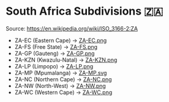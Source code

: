 # South Africa Subdivisions 🇿🇦

Source: https://en.wikipedia.org/wiki/ISO_3166-2:ZA

* ZA-EC (Eastern Cape) -> [ZA-EC.png](https://github.com/amckenna41/iso3166-flag-icons/blob/main/iso3166-2-icons/ZA/ZA-EC.png)
* ZA-FS (Free State) -> [ZA-FS.png](https://github.com/amckenna41/iso3166-flag-icons/blob/main/iso3166-2-icons/ZA/ZA-FS.png)
* ZA-GP (Gauteng) -> [ZA-GP.png](https://github.com/amckenna41/iso3166-flag-icons/blob/main/iso3166-2-icons/ZA/ZA-GP.png)
* ZA-KZN (Kwazulu-Natal) -> [ZA-KZN.png](https://github.com/amckenna41/iso3166-flag-icons/blob/main/iso3166-2-icons/ZA/ZA-KZN.png)
* ZA-LP (Limpopo) -> [ZA-LP.png](https://github.com/amckenna41/iso3166-flag-icons/blob/main/iso3166-2-icons/ZA/ZA-LP.png)
* ZA-MP (Mpumalanga) -> [ZA-MP.svg](https://github.com/amckenna41/iso3166-flag-icons/blob/main/iso3166-2-icons/ZA/ZA-MP.svg)
* ZA-NC (Northern Cape) -> [ZA-NC.png](https://github.com/amckenna41/iso3166-flag-icons/blob/main/iso3166-2-icons/ZA/ZA-NC.png)
* ZA-NW (North-West) -> [ZA-NW.png](https://github.com/amckenna41/iso3166-flag-icons/blob/main/iso3166-2-icons/ZA/ZA-NW.png)
* ZA-WC (Western Cape) -> [ZA-WC.png](https://github.com/amckenna41/iso3166-flag-icons/blob/main/iso3166-2-icons/ZA/ZA-WC.png)
